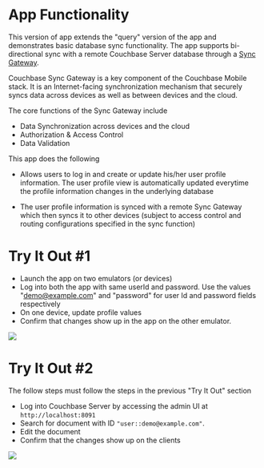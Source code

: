 # App Functionality

This version of app extends the "query" version of the app and demonstrates basic database sync functionality. The app supports bi-directional sync with a remote Couchbase Server database through a [Sync Gateway](https://docs.couchbase.com/couchbase-lite/3.0/android/replication.html).

Couchbase Sync Gateway is a key component of the Couchbase Mobile stack. It is an Internet-facing synchronization mechanism that securely syncs data across devices as well as between devices and the cloud. 

The core functions of the Sync Gateway include

* Data Synchronization across devices and the cloud
* Authorization & Access Control
* Data Validation

This app does the following

* Allows users to log in and create or update his/her user profile information. The user profile view is automatically updated everytime the profile information changes in the underlying database

* The user profile information is synced with a remote Sync Gateway which then syncs it to other devices (subject to access control and routing configurations specified in the sync function)

# Try It Out #1

* Launch the app on two emulators (or devices)
* Log into both the app with same userId and password. Use the values "demo@example.com" and "password" for user Id and password fields respectively
* On one device, update profile values
* Confirm that changes show up in the app on the other emulator.


![](https://blog.couchbase.com/wp-content/uploads/2021/11/reactnative-sync-1.gif)

# Try It Out #2

The follow steps must follow the steps in the previous "Try It Out" section

* Log into Couchbase Server by accessing the admin UI at `http://localhost:8091`
* Search for document with ID `"user::demo@example.com"`. 
* Edit the document
* Confirm that the changes show up on the clients

![](https://blog.couchbase.com/wp-content/uploads/2021/11/reactnative-sync-2.gif)


